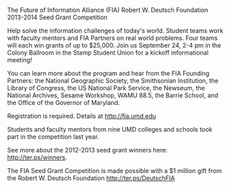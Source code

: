The Future of Information Alliance (FIA) Robert W. Deutsch Foundation 2013-2014 Seed Grant Competition

Help solve the information challenges of today's world. Student teams work with faculty mentors and FIA Partners on real world problems. Four teams will each win grants of up to \$25,000. Join us September 24, 2-4 pm in the Colony Ballroom in the Stamp Student Union for a kickoff informational meeting!

You can learn more about the program and hear from the FIA Founding Partners: the National Geographic Society, the Smithsonian Institution, the Library of Congress, the US National Park Service, the Newseum, the National Archives, Sesame Workshop, WAMU 88.5, the Barrie School, and the Office of the Governor of Maryland.

Registration is required. Details at <http://fia.umd.edu>

Students and faculty mentors from nine UMD colleges and schools took part in the competition last year.

See more about the 2012-2013 seed grant winners here: <http://ter.ps/winners>.

The FIA Seed Grant Competition is made possible with a \$1 million gift from the Robert W. Deutsch Foundation <http://ter.ps/DeutschFIA>